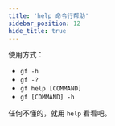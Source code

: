 ```yaml
---
title: 'help 命令行帮助'
sidebar_position: 12
hide_title: true
---
```


使用方式：

- `gf -h`
- `gf -?`
- `gf help [COMMAND]`
- `gf [COMMAND] -h`

任何不懂的，就用 `help` 看看吧。